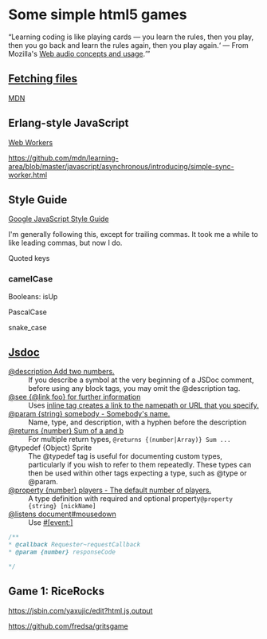 <h1>Some simple html5 games</h1>

<q>Learning coding is like playing cards — you learn the rules, then you play, then you go back and learn the rules again, 
then you play again.<q> &mdash; From Mozilla's
<a href="https://developer.mozilla.org/en-US/docs/Web/API/Web_Audio_API">Web audio concepts and usage</a>.


<a href="http://www.ecma-international.org/ecma-262/6.0/ECMA-262.pdf">

<h2>Fetching files</h2>

<a href="https://developer.mozilla.org/en-US/docs/Learn/JavaScript/Asynchronous">MDN</a>

<h2>Erlang-style JavaScript</h2>

<a href="https://developer.mozilla.org/en-US/docs/Web/API/Web_Workers_API">Web Workers</a>

https://github.com/mdn/learning-area/blob/master/javascript/asynchronous/introducing/simple-sync-worker.html



<h2>Style Guide</h2>

<a href="https://google.github.io/styleguide/jsguide.html">Google JavaScript Style Guide</a>

I'm generally following this, except for trailing commas. It took me a while to like leading commas, but now I do.

Quoted keys

<h3>camelCase</h3>

Booleans: isUp

PascalCase

snake_case


<h2><a href="https://jsdoc.app/">Jsdoc</a></h2>

<dl>
<dt><a href="https://jsdoc.app/tags-description.html">@description Add two numbers.</a></dt>
<dd>If you describe a symbol at the very beginning of a JSDoc comment, before using any block tags, 
  you may omit the @description tag.</dd>
<dt><a href="https://jsdoc.app/tags-see.html">@see {@link foo} for further information</a></dt>
<dd>Uses <a href="https://jsdoc.app/tags-inline-link.html">inline tag creates a link to the namepath or URL that you specify.</dd>
<dt><a href="https://jsdoc.app/tags-param.html">@param {string} somebody - Somebody's name.</a></dt>
<dd>Name, type, and description, with a hyphen before the description</dd>
<dt><a href="https://jsdoc.app/tags-returns.html">@returns {number} Sum of a and b</a></dt>
<dd>For multiple return types, <code>@returns {(number|Array)} Sum ...</code></dd>
<dt><a href="https://jsdoc.app/tags-typedef.html"></a>@typedef {Object} Sprite</a></dt>
<dd>The @typedef tag is useful for documenting custom types, particularly if you wish to refer to them repeatedly. 
These types can then be used within other tags expecting a type, such as @type or @param.</dd>
<dt><a href="https://jsdoc.app/tags-property.html">@property {number} players - The default number of players.</a></dt>
<dd>A type definition with required and optional property<code>@property {string} [nickName]</code></dd>
<dt><a href="https://jsdoc.app/tags-listens.html">@listens document#mousedown</a></dt>
<dd>Use <a href="https://jsdoc.app/tags-event.html"><className>#[event:]<eventName></a></dd>
</dl>

```javascript
/**
* @callback Requester~requestCallback
* @param {number} responseCode

*/
```

<h2>Game 1: RiceRocks</h2>

https://jsbin.com/yaxujic/edit?html,js,output

https://github.com/fredsa/gritsgame

